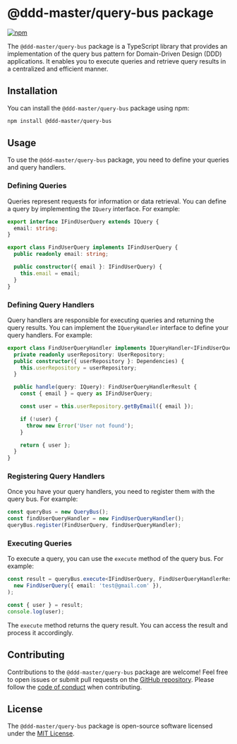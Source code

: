 # @ddd-master/query-bus package

[![npm](https://img.shields.io/npm/v/@ddd-master/query-bus?color=blue&label=%40ddd-master%2Fquery-bus)](https://www.npmjs.com/package/@ddd-master/query-bus)

The `@ddd-master/query-bus` package is a TypeScript library that provides an implementation of the query bus pattern for Domain-Driven Design (DDD) applications. It enables you to execute queries and retrieve query results in a centralized and efficient manner.

## Installation

You can install the `@ddd-master/query-bus` package using npm:

```bash
npm install @ddd-master/query-bus
```

## Usage

To use the `@ddd-master/query-bus` package, you need to define your queries and query handlers.

### Defining Queries

Queries represent requests for information or data retrieval. You can define a query by implementing the `IQuery` interface. For example:

```typescript
export interface IFindUserQuery extends IQuery {
  email: string;
}

export class FindUserQuery implements IFindUserQuery {
  public readonly email: string;

  public constructor({ email }: IFindUserQuery) {
    this.email = email;
  }
}
```

### Defining Query Handlers

Query handlers are responsible for executing queries and returning the query results. You can implement the `IQueryHandler` interface to define your query handlers. For example:

```typescript
export class FindUserQueryHandler implements IQueryHandler<IFindUserQuery, FindUserQueryHandlerResult> {
  private readonly userRepository: UserRepository;
  public constructor({ userRepository }: Dependencies) {
    this.userRepository = userRepository;
  }

  public handle(query: IQuery): FindUserQueryHandlerResult {
    const { email } = query as IFindUserQuery;

    const user = this.userRepository.getByEmail({ email });

    if (!user) {
      throw new Error('User not found');
    }

    return { user };
  }
}
```

### Registering Query Handlers

Once you have your query handlers, you need to register them with the query bus. For example:

```typescript
const queryBus = new QueryBus();
const findUserQueryHandler = new FindUserQueryHandler();
queryBus.register(FindUserQuery, findUserQueryHandler);
```

### Executing Queries

To execute a query, you can use the `execute` method of the query bus. For example:

```typescript
const result = queryBus.execute<IFindUserQuery, FindUserQueryHandlerResult>(
  new FindUserQuery({ email: 'test@gmail.com' }),
);

const { user } = result;
console.log(user);
```

The `execute` method returns the query result. You can access the result and process it accordingly.

## Contributing

Contributions to the `@ddd-master/query-bus` package are welcome! Feel free to open issues or submit pull requests on the [GitHub repository](https://github.com/BartekCK/ddd-master/tree/master/libs/query-bus). Please follow the [code of conduct](https://github.com/BartekCK/ddd-master/blob/master/CODE_OF_CONDUCT.md) when contributing.

## License

The `@ddd-master/query-bus` package is open-source software licensed under the [MIT License](https://github.com/BartekCK/ddd-master/blob/master/LICENSE).
